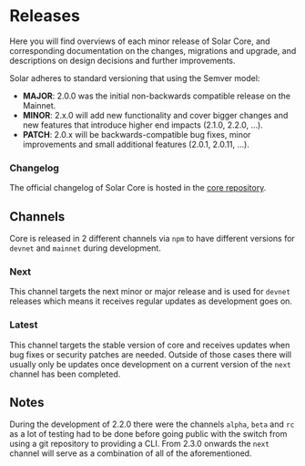 # Releases

Here you will find overviews of each minor release of Solar Core, and corresponding documentation on the changes, migrations and upgrade, and descriptions on design decisions and further improvements.

Solar adheres to standard versioning that using the Semver model:

- **MAJOR**: 2.0.0 was the initial non-backwards compatible release on the Mainnet.
- **MINOR**: 2.x.0 will add new functionality and cover bigger changes and new features that introduce higher end impacts (2.1.0, 2.2.0, …).
- **PATCH**: 2.0.x will be backwards-compatible bug fixes, minor improvements and small additional features (2.0.1, 2.0.11, …).

### Changelog

The official changelog of Solar Core is hosted in the [core repository](https://github.com/solar-network/solar-core/blob/master/CHANGELOG.md).

## Channels

Core is released in 2 different channels via `npm` to have different versions for `devnet` and `mainnet` during development.

### Next

This channel targets the next minor or major release and is used for `devnet` releases which means it receives regular updates as development goes on.

### Latest

This channel targets the stable version of core and receives updates when bug fixes or security patches are needed. Outside of those cases there will usually only be updates once development on a current version of the `next` channel has been completed.

## Notes

During the development of 2.2.0 there were the channels `alpha`, `beta` and `rc` as a lot of testing had to be done before going public with the switch from using a git repository to providing a CLI. From 2.3.0 onwards the `next` channel will serve as a combination of all of the aforementioned.
